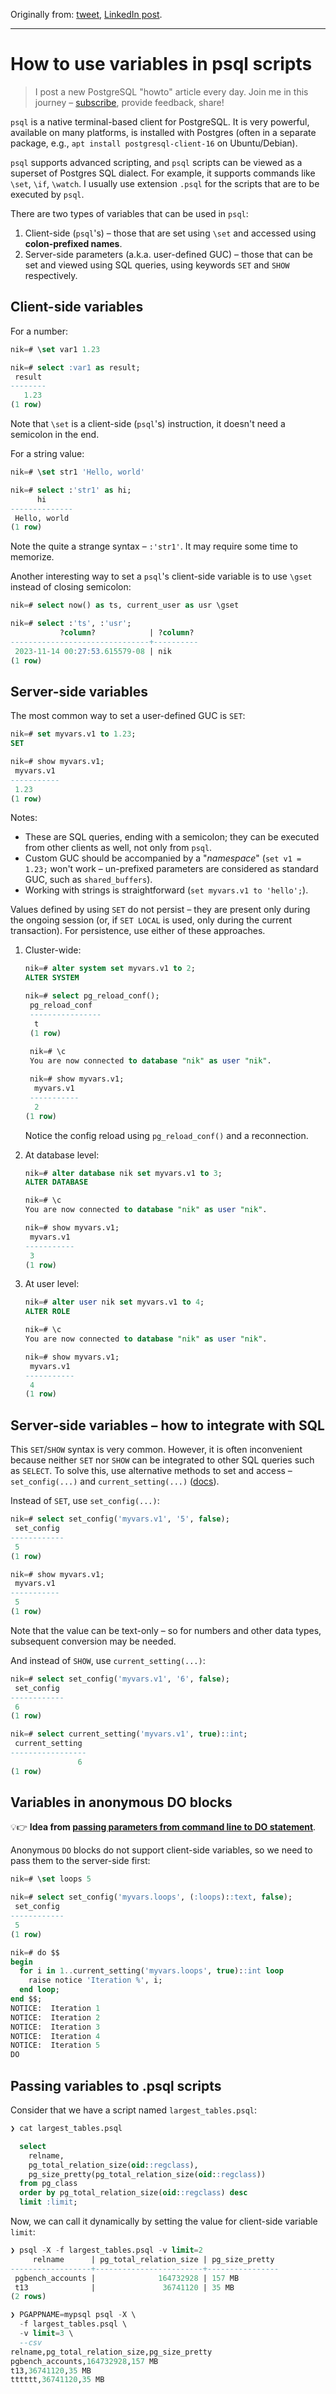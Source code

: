 Originally from: [tweet](https://twitter.com/samokhvalov/status/1724351012562141612), [LinkedIn post]().

---

# How to use variables in psql scripts

> I post a new PostgreSQL "howto" article every day. Join me in this
> journey – [subscribe](https://twitter.com/samokhvalov/), provide feedback, share!

`psql` is a native terminal-based client for PostgreSQL. It is very powerful, available on many platforms, is installed
with Postgres (often in a separate package, e.g., `apt install postgresql-client-16` on Ubuntu/Debian).

`psql` supports advanced scripting, and `psql` scripts can be viewed as a superset of Postgres SQL dialect.
For example, it supports commands like `\set`, `\if`, `\watch`. I usually use extension `.psql` for the scripts that are
to be executed by `psql`.

There are two types of variables that can be used in `psql`:

1. Client-side (`psql`'s) – those that are set using `\set` and accessed using **colon-prefixed names**.
2. Server-side parameters (a.k.a. user-defined GUC) – those that can be set and viewed using SQL queries, using keywords
   `SET` and `SHOW` respectively.

## Client-side variables

For a number:

```sql
nik=# \set var1 1.23

nik=# select :var1 as result;
 result
--------
   1.23
(1 row)
```

Note that `\set` is a client-side (`psql`'s) instruction, it doesn't need a semicolon in the end.

For a string value:

```sql
nik=# \set str1 'Hello, world'

nik=# select :'str1' as hi;
      hi
--------------
 Hello, world
(1 row)
```

Note the quite a strange syntax – `:'str1'`. It may require some time to memorize.

Another interesting way to set a `psql`'s client-side variable is to use `\gset` instead of closing semicolon:

```sql
nik=# select now() as ts, current_user as usr \gset

nik=# select :'ts', :'usr';
           ?column?            | ?column?
-------------------------------+----------
 2023-11-14 00:27:53.615579-08 | nik
(1 row)
```

## Server-side variables

The most common way to set a user-defined GUC is `SET`:

```sql
nik=# set myvars.v1 to 1.23;
SET

nik=# show myvars.v1;
 myvars.v1
-----------
 1.23
(1 row)
```

Notes:

- These are SQL queries, ending with a semicolon; they can be executed from other clients as well, not only from `psql`.
- Custom GUC should be accompanied by a "_namespace_" (`set v1 = 1.23;` won't work – un-prefixed parameters are 
  considered as standard GUC, such as `shared_buffers`).
- Working with strings is straightforward (`set myvars.v1 to 'hello';`).

Values defined by using `SET` do not persist – they are present only during the ongoing session (or, if `SET LOCAL` is
used, only during the current transaction). For persistence, use either of these approaches.

1) Cluster-wide:
    ```sql
    nik=# alter system set myvars.v1 to 2;
    ALTER SYSTEM
    
    nik=# select pg_reload_conf();
     pg_reload_conf
     ----------------
      t
     (1 row)
     
     nik=# \c
     You are now connected to database "nik" as user "nik".
 
     nik=# show myvars.v1;
      myvars.v1
     -----------
      2
    (1 row)
    ```

   Notice the config reload using `pg_reload_conf()` and a reconnection.

2) At database level:

    ```sql
    nik=# alter database nik set myvars.v1 to 3;
    ALTER DATABASE
   
    nik=# \c
    You are now connected to database "nik" as user "nik".
   
    nik=# show myvars.v1;
     myvars.v1
    -----------
     3
    (1 row)
    ```

3) At user level:

    ```sql
    nik=# alter user nik set myvars.v1 to 4;
    ALTER ROLE
   
    nik=# \c
    You are now connected to database "nik" as user "nik".
   
    nik=# show myvars.v1;
     myvars.v1
    -----------
     4
    (1 row)
    ```

## Server-side variables – how to integrate with SQL

This `SET`/`SHOW` syntax is very common. However, it is often inconvenient because neither `SET` nor `SHOW` can be
integrated to other SQL queries such as `SELECT`. To solve this, use alternative methods to set and
access – `set_config(...)`
and `current_setting(...)` ([docs](https://postgresql.org/docs/current/functions-admin.html#FUNCTIONS-ADMIN-SET)).

Instead of `SET`, use `set_config(...)`:

```sql
nik=# select set_config('myvars.v1', '5', false);
 set_config
------------
 5
(1 row)

nik=# show myvars.v1;
 myvars.v1
-----------
 5
(1 row)
```

Note that the value can be text-only – so for numbers and other data types, subsequent conversion may be needed.

And instead of `SHOW`, use `current_setting(...)`:

```sql
nik=# select set_config('myvars.v1', '6', false);
 set_config
------------
 6
(1 row)

nik=# select current_setting('myvars.v1', true)::int;
 current_setting
-----------------
               6
(1 row)
```

## Variables in anonymous DO blocks

💡👉 **Idea from
[passing parameters from command line to DO statement](https://postgres.cz/wiki/PostgreSQL_SQL_Tricks#Passing_parameters_from_command_line_to_DO_statement)**.

Anonymous `DO` blocks do not support client-side variables, so we need to pass them to the server-side first:

```sql
nik=# \set loops 5

nik=# select set_config('myvars.loops', (:loops)::text, false);
 set_config
------------
 5
(1 row)

nik=# do $$
begin
  for i in 1..current_setting('myvars.loops', true)::int loop
    raise notice 'Iteration %', i;
  end loop;
end $$;
NOTICE:  Iteration 1
NOTICE:  Iteration 2
NOTICE:  Iteration 3
NOTICE:  Iteration 4
NOTICE:  Iteration 5
DO
```

## Passing variables to .psql scripts

Consider that we have a script named `largest_tables.psql`:

```sql
❯ cat largest_tables.psql

  select
    relname,
    pg_total_relation_size(oid::regclass),
    pg_size_pretty(pg_total_relation_size(oid::regclass))
  from pg_class
  order by pg_total_relation_size(oid::regclass) desc
  limit :limit;
```

Now, we can call it dynamically by setting the value for client-side variable `limit`:

```sql
❯ psql -X -f largest_tables.psql -v limit=2
     relname      | pg_total_relation_size | pg_size_pretty
------------------+------------------------+----------------
 pgbench_accounts |              164732928 | 157 MB
 t13              |               36741120 | 35 MB
(2 rows)

❯ PGAPPNAME=mypsql psql -X \
  -f largest_tables.psql \
  -v limit=3 \
  --csv
relname,pg_total_relation_size,pg_size_pretty
pgbench_accounts,164732928,157 MB
t13,36741120,35 MB
tttttt,36741120,35 MB
```
